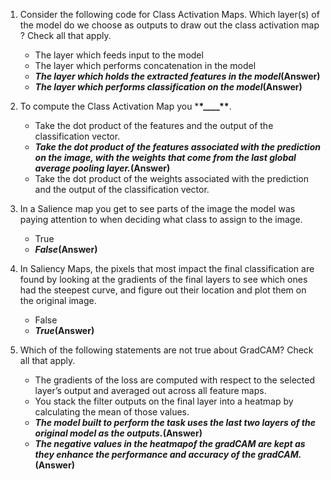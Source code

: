 1. Consider the following code for Class Activation Maps. Which layer(s) of the model do we choose as outputs to draw out the class activation map ? Check all that apply.

   - The layer which feeds input to the model
   - The layer which performs concatenation in the model
   - **_The layer which holds the extracted features in the model_(Answer)**
   - **_The layer which performs classification on the model_(Answer)**

2. To compute the Class Activation Map you \***\*\_\_\_\_\*\***.

   - Take the dot product of the features and the output of the classification vector.
   - **_Take the dot product of the features associated with the prediction on the image, with the weights that come from the last global average pooling layer._(Answer)**
   - Take the dot product of the weights associated with the prediction and the output of the classification vector.

3. In a Salience map you get to see parts of the image the model was paying attention to when deciding what class to assign to the image.

   - True
   - **_False_(Answer)**

4. In Saliency Maps, the pixels that most impact the final classification are found by looking at the gradients of the final layers to see which ones had the steepest curve, and figure out their location and plot them on the original image.

   - False
   - **_True_(Answer)**

5. Which of the following statements are not true about GradCAM? Check all that apply.
   - The gradients of the loss are computed with respect to the selected layer’s output and averaged out across all feature maps.
   - You stack the filter outputs on the final layer into a heatmap by calculating the mean of those values.
   - **_The model built to perform the task uses the last two layers of the original model as the outputs._(Answer)**
   - **_The negative values in the heatmapof the gradCAM are kept as they enhance the performance and accuracy of the gradCAM._(Answer)**
